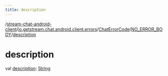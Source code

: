 ```yaml
---
title: description
---
```

/[stream-chat-android-client](../../../index.md)/[io.getstream.chat.android.client.errors](../../index.md)/[ChatErrorCode](../index.md)/[NO_ERROR_BODY](index.md)/[description](description.md)  
  
  
  
# description  
val [description](description.md): [String](https://kotlinlang.org/api/latest/jvm/stdlib/kotlin/-string/index.html)
